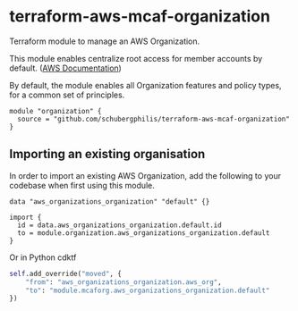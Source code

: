 # terraform-aws-mcaf-organization
Terraform module to manage an AWS Organization.

This module enables centralize root access for member accounts by default. ([AWS Documentation](https://docs.aws.amazon.com/IAM/latest/UserGuide/id_root-enable-root-access.html))


By default, the module enables all Organization features and policy types, for a common set of principles. 

```hcl
module "organization" {
  source = "github.com/schubergphilis/terraform-aws-mcaf-organization"
}
```

## Importing an existing organisation
In order to import an existing AWS Organization, add the following to your codebase when first using this module.

```hcl
data "aws_organizations_organization" "default" {}

import {
  id = data.aws_organizations_organization.default.id
  to = module.organization.aws_organizations_organization.default
}
```
Or in Python cdktf

```python
self.add_override("moved", {
    "from": "aws_organizations_organization.aws_org",
    "to": "module.mcaforg.aws_organizations_organization.default"
})
```
